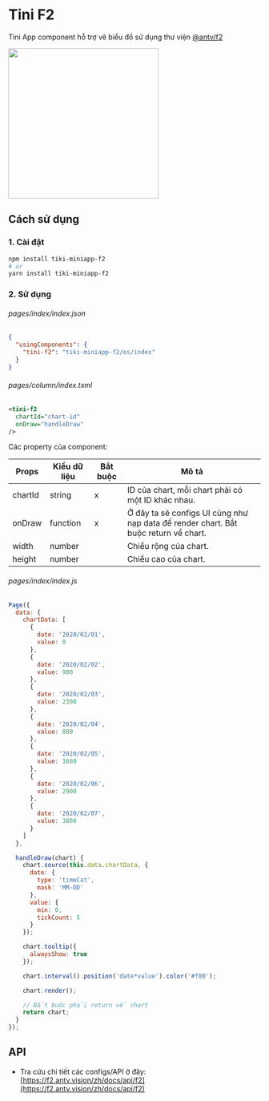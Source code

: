# Tini F2

Tini App component hỗ trợ vẽ biểu đồ sử dụng thư viện [@antv/f2](https://www.npmjs.com/package/@antv/f2)

<img width="300" src="https://i.imgur.com/R2OlLN9.png"/>

## Cách sử dụng

### 1. Cài đặt

```bash
npm install tiki-miniapp-f2
# or
yarn install tiki-miniapp-f2
```

### 2. Sử dụng

###### pages/index/index.json

```json
{
  "usingComponents": {
    "tini-f2": "tiki-miniapp-f2/es/index"
  }
}
```

###### pages/column/index.txml

```xml
<tini-f2
  chartId="chart-id"
  onDraw="handleDraw"
/>
```

Các property của component:

| Props   | Kiểu dữ liệu | Bắt buộc | Mô tả                                                                               |
| ------- | ------------ | -------- | ----------------------------------------------------------------------------------- |
| chartId | string       | x        | ID của chart, mỗi chart phải có một ID khác nhau.                                   |
| onDraw  | function     | x        | Ở đây ta sẽ configs UI cũng như nạp data để render chart. Bắt buộc return về chart. |
| width   | number       |          | Chiều rộng của chart.                                                               |
| height  | number       |          | Chiều cao của chart.                                                                |

###### pages/index/index.js

```js
Page({
  data: {
    chartData: [
      {
        date: '2020/02/01',
        value: 0
      },
      {
        date: '2020/02/02',
        value: 900
      },
      {
        date: '2020/02/03',
        value: 2300
      },
      {
        date: '2020/02/04',
        value: 800
      },
      {
        date: '2020/02/05',
        value: 1600
      },
      {
        date: '2020/02/06',
        value: 2900
      },
      {
        date: '2020/02/07',
        value: 3800
      }
    ]
  },

  handleDraw(chart) {
    chart.source(this.data.chartData, {
      date: {
        type: 'timeCat',
        mask: 'MM-DD'
      },
      value: {
        min: 0,
        tickCount: 5
      }
    });

    chart.tooltip({
      alwaysShow: true
    });

    chart.interval().position('date*value').color('#f00');

    chart.render();

    // Bắt buộc phải return về chart
    return chart;
  }
});
```

## API

- Tra cứu chi tiết các configs/API ở đây: [https://f2.antv.vision/zh/docs/api/f2](https://f2.antv.vision/zh/docs/api/f2)
